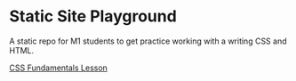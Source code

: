 # Static Site Playground

A static repo for M1 students to get practice working with a writing CSS and HTML. 

[CSS Fundamentals Lesson](https://frontend.turing.io/lessons/module-1/css-fundamentals.html)